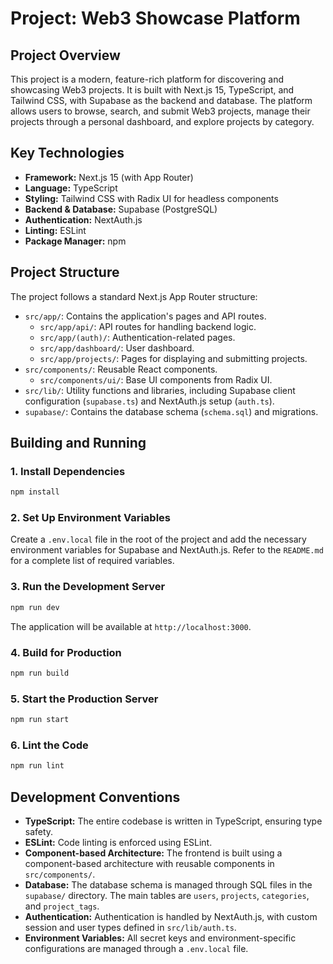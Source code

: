 # Project: Web3 Showcase Platform

## Project Overview

This project is a modern, feature-rich platform for discovering and showcasing Web3 projects. It is built with Next.js 15, TypeScript, and Tailwind CSS, with Supabase as the backend and database. The platform allows users to browse, search, and submit Web3 projects, manage their projects through a personal dashboard, and explore projects by category.

## Key Technologies

*   **Framework:** Next.js 15 (with App Router)
*   **Language:** TypeScript
*   **Styling:** Tailwind CSS with Radix UI for headless components
*   **Backend & Database:** Supabase (PostgreSQL)
*   **Authentication:** NextAuth.js
*   **Linting:** ESLint
*   **Package Manager:** npm

## Project Structure

The project follows a standard Next.js App Router structure:

*   `src/app/`: Contains the application's pages and API routes.
    *   `src/app/api/`: API routes for handling backend logic.
    *   `src/app/(auth)/`: Authentication-related pages.
    *   `src/app/dashboard/`: User dashboard.
    *   `src/app/projects/`: Pages for displaying and submitting projects.
*   `src/components/`: Reusable React components.
    *   `src/components/ui/`: Base UI components from Radix UI.
*   `src/lib/`: Utility functions and libraries, including Supabase client configuration (`supabase.ts`) and NextAuth.js setup (`auth.ts`).
*   `supabase/`: Contains the database schema (`schema.sql`) and migrations.

## Building and Running

### 1. Install Dependencies

```bash
npm install
```

### 2. Set Up Environment Variables

Create a `.env.local` file in the root of the project and add the necessary environment variables for Supabase and NextAuth.js. Refer to the `README.md` for a complete list of required variables.

### 3. Run the Development Server

```bash
npm run dev
```

The application will be available at `http://localhost:3000`.

### 4. Build for Production

```bash
npm run build
```

### 5. Start the Production Server

```bash
npm run start
```

### 6. Lint the Code

```bash
npm run lint
```

## Development Conventions

*   **TypeScript:** The entire codebase is written in TypeScript, ensuring type safety.
*   **ESLint:** Code linting is enforced using ESLint.
*   **Component-based Architecture:** The frontend is built using a component-based architecture with reusable components in `src/components/`.
*   **Database:** The database schema is managed through SQL files in the `supabase/` directory. The main tables are `users`, `projects`, `categories`, and `project_tags`.
*   **Authentication:** Authentication is handled by NextAuth.js, with custom session and user types defined in `src/lib/auth.ts`.
*   **Environment Variables:** All secret keys and environment-specific configurations are managed through a `.env.local` file.
